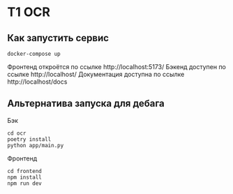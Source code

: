 # T1 OCR 

## Как запустить сервис

```shell
docker-compose up
```
Фронтенд откроётся по ссылке http://localhost:5173/
Бэкенд доступен по ссылке http://localhost/
Документация доступна по ссылке http://localhost/docs


## Альтернатива запуска для дебага

Бэк
```shell
cd ocr 
poetry install
python app/main.py
```

Фронтенд
```shell
cd frontend
npm install
npm run dev
```
